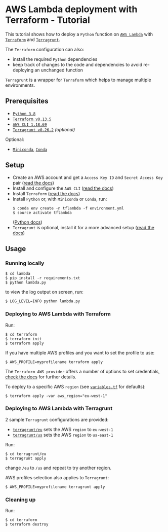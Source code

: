 # AWS Lambda deployment with Terraform - Tutorial

This tutorial shows how to deploy a `Python` function on
[`AWS Lambda`](https://aws.amazon.com/lambda/) with
[`Terraform`](https://www.terraform.io) and
[`Terragrunt`](https://terragrunt.gruntwork.io).

The `Terraform` configuration can also:
 * install the required `Python` dependencies
 * keep track of changes to the code and dependencies
   to avoid re-deploying an unchanged function

`Terragrunt` is a wrapper for `Terraform` which helps
to manage multiple environments.

## Prerequisites

 * [`Python 3.8`](https://www.python.org/downloads/release/python-386/)
 * [`Terraform v0.13.5`](https://releases.hashicorp.com/terraform/0.13.5/)
 * [`AWS CLI 1.18.69`](https://aws.amazon.com/cli/?nc1=h_ls)
 * [`Terragrunt v0.26.2`](https://github.com/gruntwork-io/terragrunt/releases/tag/v0.26.2) _(optional)_

Optional:

 * [`Miniconda`](https://docs.conda.io/en/latest/miniconda.html),
   [`Conda`](https://docs.conda.io/en/latest/)

## Setup

 * Create an AWS account and get a `Access Key ID` and `Secret Access Key` pair
   ([read the docs](https://docs.aws.amazon.com/IAM/latest/UserGuide/id_users_create.html))
 * Install and configure the `AWS CLI`
   ([read the docs](https://docs.aws.amazon.com/polly/latest/dg/setup-aws-cli.html))
 * Install `Terraform`
   ([read the docs](https://learn.hashicorp.com/tutorials/terraform/install-cli?in=terraform/aws-get-started))
 * Install `Python` or, with `Miniconda` or `Conda`, run:
   ```
   $ conda env create -n tflambda -f environment.yml
   $ source activate tflambda
   ```
   ([Python docs](https://wiki.python.org/moin/BeginnersGuide))
 * `Terragrunt` is optional, install it for a more advanced setup
   ([read the docs](https://terragrunt.gruntwork.io/docs/getting-started/install/#install-terragrunt))

## Usage

### Running locally

```
$ cd lambda
$ pip install -r requirements.txt
$ python lambda.py
```

to view the log output on screen, run:

```
$ LOG_LEVEL=INFO python lambda.py
```

### Deploying to AWS Lambda with Terraform

Run:

```
$ cd terraform
$ terraform init
$ terraform apply
```

If you have multiple AWS profiles and you want to set the profile to use:

```
$ AWS_PROFILE=myprofilename terraform apply
```

The `Terraform AWS provider` offers a number of options to set credentials,
[check the docs](https://registry.terraform.io/providers/hashicorp/aws/latest/docs#authentication)
for further details.

To deploy to a specific AWS `region`
(see [`variables.tf`](terraform/variables.tf) for defaults):

```
$ terraform apply -var aws_region="eu-west-1"
```

### Deploying to AWS Lambda with Terragrunt

2 sample `Terragrunt` configurations are provided:
 * [`terragrunt/eu`](terragrunt/eu) sets the AWS `region` to `eu-west-1`
 * [`terragrunt/us`](terragrunt/us) sets the AWS `region` to `us-east-1`

Run:

```
$ cd terragrunt/eu
$ terragrunt apply
```

change `/eu` to `/us` and repeat to try another region.

AWS profiles selection also applies to `Terragrunt`:

```
$ AWS_PROFILE=myprofilename terragrunt apply
```

### Cleaning up

Run:

```
$ cd terraform
$ terraform destroy
```
